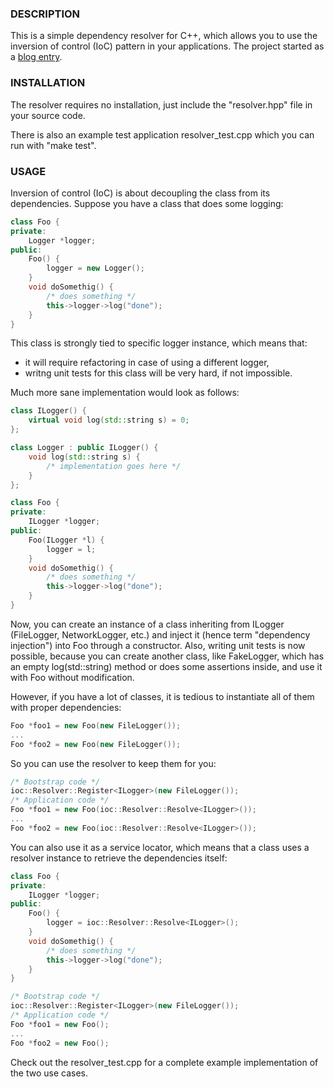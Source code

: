 ### DESCRIPTION

This is a simple dependency resolver for C++, which allows you to use the inversion of control (IoC) pattern in your applications.
The project started as a [blog entry](http://weblambdazero.blogspot.com/2013/08/dependency-injection-in-c.html).

### INSTALLATION

The resolver requires no installation, just include the "resolver.hpp" file in your source code.

There is also an example test application resolver_test.cpp which you can run with "make test".

### USAGE

Inversion of control (IoC) is about decoupling the class from its dependencies. Suppose you have a class that does some logging:

```cpp
class Foo {
private:
    Logger *logger;
public:
    Foo() {
        logger = new Logger();
    }
    void doSomethig() {
        /* does something */
        this->logger->log("done");
    }
}
```

This class is strongly tied to specific logger instance, which means that:
* it will require refactoring in case of using a different logger,
* writng unit tests for this class will be very hard, if not impossible.

Much more sane implementation would look as follows:

```cpp
class ILogger() {
    virtual void log(std::string s) = 0;
};

class Logger : public ILogger() {
    void log(std::string s) {
        /* implementation goes here */
    }
};

class Foo {
private:
    ILogger *logger;
public:
    Foo(ILogger *l) {
        logger = l;
    }
    void doSomethig() {
        /* does something */
        this->logger->log("done");
    }
}
```

Now, you can create an instance of a class inheriting from ILogger (FileLogger, NetworkLogger, etc.) and inject it (hence term "dependency injection") into Foo through a constructor.
Also, writing unit tests is now possible, because you can create another class, like FakeLogger, which has an empty log(std::string) method or does some assertions inside, and use it with Foo without modification.

However, if you have a lot of classes, it is tedious to instantiate all of them with proper dependencies:

```cpp
Foo *foo1 = new Foo(new FileLogger());
...
Foo *foo2 = new Foo(new FileLogger());
```

So you can use the resolver to keep them for you:

```cpp
/* Bootstrap code */
ioc::Resolver::Register<ILogger>(new FileLogger());
/* Application code */
Foo *foo1 = new Foo(ioc::Resolver::Resolve<ILogger>());
...
Foo *foo2 = new Foo(ioc::Resolver::Resolve<ILogger>());
```

You can also use it as a service locator, which means that a class uses a resolver instance to retrieve the dependencies itself:

```cpp
class Foo {
private:
    ILogger *logger;
public:
    Foo() {
        logger = ioc::Resolver::Resolve<ILogger>();
    }
    void doSomethig() {
        /* does something */
        this->logger->log("done");
    }
}

/* Bootstrap code */
ioc::Resolver::Register<ILogger>(new FileLogger());
/* Application code */
Foo *foo1 = new Foo();
...
Foo *foo2 = new Foo();
```

Check out the resolver_test.cpp for a complete example implementation of the two use cases.
